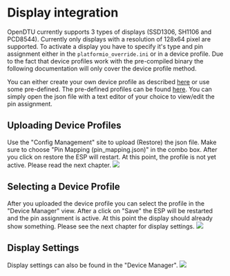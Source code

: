 # Display integration

OpenDTU currently supports 3 types of displays (SSD1306, SH1106 and PCD8544). Currently only displays with a resolution of 128x64 pixel are supported. To activate a display you have to specify it's type and pin assignment either in the `platformio_override.ini` or in a device profile. Due to the fact that device profiles work with the pre-compiled binary the following documentation will only cover the device profile method.

You can either create your own device profile as described [here](DeviceProfiles.md) or use some pre-defined. The pre-defined profiles can be found [here](DeviceProfiles/). You can simply open the json file with a text editor of your choice to view/edit the pin assignment.

## Uploading Device Profiles

Use the "Config Management" site to upload (Restore) the json file. Make sure to choose "Pin Mapping (pin_mapping.json)" in the combo box. After you click on restore the ESP will restart. At this point, the profile is not yet active. Please read the next chapter.
![](screenshots/14_ConfigManagement.png)

## Selecting a Device Profile

After you uploaded the device profile you can select the profile in the "Device Manager" view. After a click on "Save" the ESP will be restarted and the pin assignment is active. At this point the display should already show something. Please see the next chapter for display settings.
![](screenshots/20_DeviceManager_Pin.png)

## Display Settings

Display settings can also be found in the "Device Manager".
![](screenshots/21_DeviceManager_Display.png)
